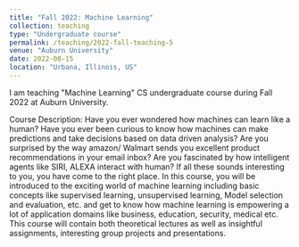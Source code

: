 ```yaml
---
title: "Fall 2022: Machine Learning"
collection: teaching
type: "Undergraduate course"
permalink: /teaching/2022-fall-teaching-5
venue: "Auburn University"
date: 2022-08-15
location: "Urbana, Illinois, US"
---
```


I am teaching "Machine Learning" CS undergraduate course during Fall 2022 at Auburn University.

Course Description: Have you ever wondered how machines can learn like a human? Have you ever been curious to know how machines can make predictions and take decisions based on data driven analysis? Are you surprised by the way amazon/ Walmart sends you excellent product recommendations in your email inbox? Are you fascinated by how intelligent agents like SIRI, ALEXA interact with human? If all these sounds interesting to you, you have come to the right place. In this course, you will be introduced to the exciting world of machine learning including basic concepts like supervised learning, unsupervised learning, Model selection and evaluation, etc. and get to know how machine learning is empowering a lot of application domains like business, education, security, medical etc. This course will contain both theoretical lectures as well as insightful assignments, interesting group projects and presentations.